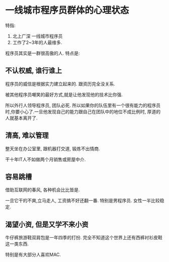 # 一线城市程序员群体的心理状态

特指:

1. 北上广深 一线城市程序员
2. 工作了2~3年的人最维多.

程序员其实是一群很高傲的人. 特点是:

## 不认权威, 谁行谁上

程序员的威信是根据实力建立起来的.  跟资历完全没关系.

被其他程序员嘲笑的最好方式,就是让他发现他的技术比你强.

所以外行人领导程序员, 团队必死.
所以如果你的队伍里有一个很有能力的程序员时,你要小心了.一旦他发现自己的能力跟自己在团队中的地位不成比例时,
厚道的人就基本离开了.

## 清高, 难以管理

整天坐在办公室里, 跟机器打交道, 锻炼不出情商.

干十年IT人不如做两个月销售或房屋中介.

## 容易跳槽

借助互联网的春风, 各种机会比比皆是.

一旦它干的不爽,立马走人, 工资搞不好还翻一番. 特别是男程序员. 女性一半比较稳定.

## 渴望小资, 但是又学不来小资

牛仔裤旅游鞋双肩包是一年四季的打扮. 完全不知道这个世界上还有西裤衬衫皮鞋这一类东西.

特别是有大部分人喜欢MAC.



